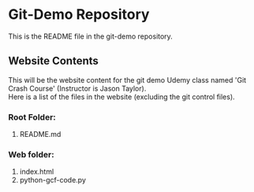 # Git-Demo Repository

This is the README file in the git-demo repository.

## Website Contents

This will be the website content for the git demo Udemy class named 'Git Crash Course' (Instructor is Jason Taylor).  
Here is a list of the files in the website (excluding the git control files).

### Root Folder:
1.  README.md

### Web folder:
1.  index.html
2.  python-gcf-code.py
